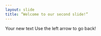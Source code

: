 ```yaml
---
layout: slide
title: ”Welcome to our second slide!”
---
```

Your new text 
Use the left arrow to go back!

